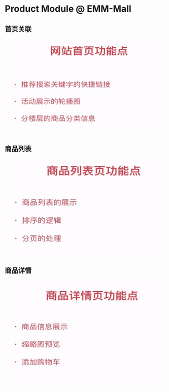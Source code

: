 # Product Module @ EMM-Mall


## 首页关联
![ProductModule - AboutIndexFeatures](images/ProductModule/AboutIndexFeatures.png)

## 商品列表
![ProductModule - ProductListFeatures](images/ProductModule/ProductListFeatures.png)

## 商品详情
![ProductModule - ProductDetailFeatures](images/ProductModule/ProductDetailFeatures.png)
